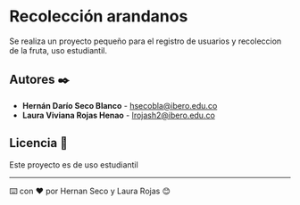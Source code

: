 # Recolección arandanos

Se realiza un proyecto pequeño para el registro de usuarios y recoleccion de la fruta, uso estudiantil.


## Autores ✒️


* **Hernán Darío Seco Blanco** - hsecobla@ibero.edu.co
* **Laura Viviana Rojas Henao** - lrojash2@ibero.edu.co 

## Licencia 📄

Este proyecto es de uso estudiantil



---
⌨️ con ❤️ por Hernan Seco y Laura Rojas 😊
